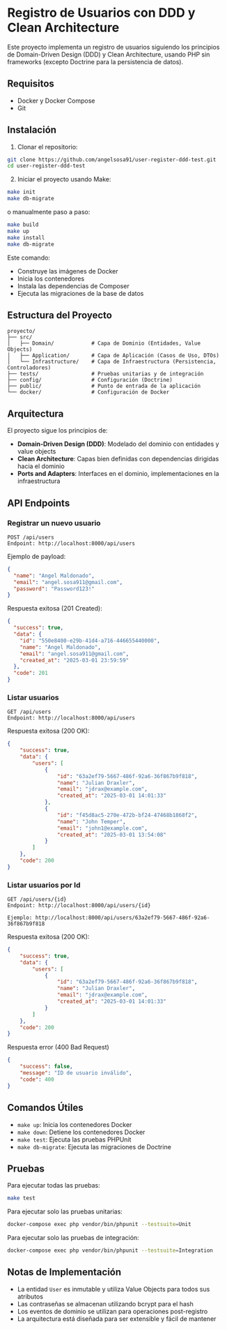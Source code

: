 # Registro de Usuarios con DDD y Clean Architecture

Este proyecto implementa un registro de usuarios siguiendo los principios de Domain-Driven Design (DDD) y Clean Architecture, usando PHP sin frameworks (excepto Doctrine para la persistencia de datos).

## Requisitos

- Docker y Docker Compose
- Git

## Instalación

1. Clonar el repositorio:
```bash
git clone https://github.com/angelsosa91/user-register-ddd-test.git
cd user-register-ddd-test
```

2. Iniciar el proyecto usando Make:
```bash
make init
make db-migrate
```

o manualmente paso a paso:
```bash
make build 
make up 
make install 
make db-migrate
```

Este comando:
- Construye las imágenes de Docker
- Inicia los contenedores
- Instala las dependencias de Composer
- Ejecuta las migraciones de la base de datos

## Estructura del Proyecto

```
proyecto/
├── src/
│   ├── Domain/            # Capa de Dominio (Entidades, Value Objects)
│   ├── Application/       # Capa de Aplicación (Casos de Uso, DTOs)
│   └── Infrastructure/    # Capa de Infraestructura (Persistencia, Controladores)
├── tests/                 # Pruebas unitarias y de integración
├── config/                # Configuración (Doctrine)
├── public/                # Punto de entrada de la aplicación
└── docker/                # Configuración de Docker
```

## Arquitectura

El proyecto sigue los principios de:

- **Domain-Driven Design (DDD)**: Modelado del dominio con entidades y value objects
- **Clean Architecture**: Capas bien definidas con dependencias dirigidas hacia el dominio
- **Ports and Adapters**: Interfaces en el dominio, implementaciones en la infraestructura

## API Endpoints

### Registrar un nuevo usuario

```
POST /api/users
Endpoint: http://localhost:8000/api/users
```

Ejemplo de payload:
```json
{
  "name": "Angel Maldonado",
  "email": "angel.sosa911@gmail.com",
  "password": "Password123!"
}
```

Respuesta exitosa (201 Created):
```json
{
  "success": true,
  "data": {
    "id": "550e8400-e29b-41d4-a716-446655440000",
    "name": "Angel Maldonado",
    "email": "angel.sosa911@gmail.com",
    "created_at": "2025-03-01 23:59:59"
  },
  "code": 201
}
```

### Listar usuarios

```
GET /api/users
Endpoint: http://localhost:8000/api/users
```

Respuesta exitosa (200 OK):
```json
{
    "success": true,
    "data": {
        "users": [
            {
                "id": "63a2ef79-5667-486f-92a6-36f867b9f818",
                "name": "Julian Draxler",
                "email": "jdrax@example.com",
                "created_at": "2025-03-01 14:01:33"
            },
            {
                "id": "f45d8ac5-270e-472b-bf24-47468b1868f2",
                "name": "John Temper",
                "email": "john1@example.com",
                "created_at": "2025-03-01 13:54:08"
            }
        ]
    },
    "code": 200
}
```

### Listar usuarios por Id

```
GET /api/users/{id}
Endpoint: http://localhost:8000/api/users/{id}

Ejemplo: http://localhost:8000/api/users/63a2ef79-5667-486f-92a6-36f867b9f818
```

Respuesta exitosa (200 OK):
```json
{
    "success": true,
    "data": {
        "users": [
            {
                "id": "63a2ef79-5667-486f-92a6-36f867b9f818",
                "name": "Julian Draxler",
                "email": "jdrax@example.com",
                "created_at": "2025-03-01 14:01:33"
            }
        ]
    },
    "code": 200
}
```

Respuesta error (400 Bad Request)
```json
{
    "success": false,
    "message": "ID de usuario inválido",
    "code": 400
}
```

## Comandos Útiles

- `make up`: Inicia los contenedores Docker
- `make down`: Detiene los contenedores Docker
- `make test`: Ejecuta las pruebas PHPUnit
- `make db-migrate`: Ejecuta las migraciones de Doctrine

## Pruebas

Para ejecutar todas las pruebas:

```bash
make test
```

Para ejecutar solo las pruebas unitarias:

```bash
docker-compose exec php vendor/bin/phpunit --testsuite=Unit
```

Para ejecutar solo las pruebas de integración:

```bash
docker-compose exec php vendor/bin/phpunit --testsuite=Integration
```

## Notas de Implementación

- La entidad `User` es inmutable y utiliza Value Objects para todos sus atributos
- Las contraseñas se almacenan utilizando bcrypt para el hash
- Los eventos de dominio se utilizan para operaciones post-registro
- La arquitectura está diseñada para ser extensible y fácil de mantener